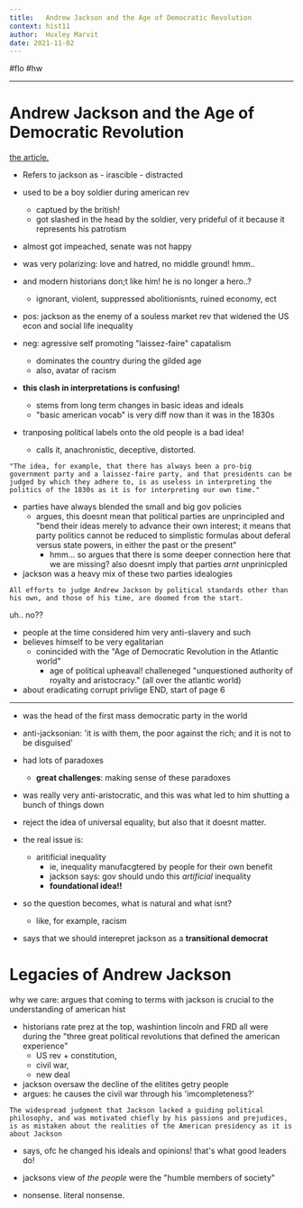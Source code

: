 ```yaml
---
title:   Andrew Jackson and the Age of Democratic Revolution
context: hist11
author:  Huxley Marvit
date: 2021-11-02
---
```


#flo  #hw 

***

# Andrew Jackson and the Age of Democratic Revolution

[the article.](https://docs.google.com/document/d/1GWy08V60Mx3v9lukPhQOMsciFQe1XNkxrx3Ek-q4OWo/edit)

- Refers to jackson as  - irascible - distracted

- used to be a boy soldier during american rev
	- captued by the british!
	- got slashed in the head by the soldier, very prideful of it because it represents his patrotism
- almost got impeached, senate was not happy

- was very polarizing: love and hatred, no middle ground! hmm..
- and modern historians don;t like him! he is no longer a hero..?
	- ignorant, violent, suppressed abolitionisnts, ruined economy, ect
	
- pos: jackson as the enemy of a souless market rev that widened the US econ and social life inequality
- neg: agressive self promoting "laissez-faire" capatalism
	- dominates the country during the gilded age
	- also, avatar of racism

- **this clash in interpretations is confusing!**
	- stems from long term changes in basic ideas and ideals
	- "basic american vocab" is very diff now than it was in the 1830s

- tranposing political labels onto the old people is a bad idea!
	- calls it, anachronistic, deceptive, distorted.

```ad-important
"The idea, for example, that there has always been a pro-big government party and a laissez-faire party, and that presidents can be judged by which they adhere to, is as useless in interpreting the politics of the 1830s as it is for interpreting our own time."
```

- parties have always blended the small and big gov policies
	- argues, this doesnt mean that political parties are unprincipled and "bend their ideas merely to advance their own interest; it means that party politics cannot be reduced to simplistic formulas about deferal versus state powers, in either the past or the present"
		- hmm... so argues that there is some deeper connection here that we are missing? also doesnt imply that parties *arnt* unprinicpled
- jackson was a heavy mix of these two parties idealogies

```ad-qoute
All efforts to judge Andrew Jackson by political standards other than his own, and those of his time, are doomed from the start.
```
uh.. no??

- people at the time considered him very anti-slavery and such
- believes himself to be very egalitarian
	- conincided with the "Age of Democratic Revolution in the Atlantic world"
		- age of political upheaval! challeneged "unquestioned authority of royalty and aristocracy." (all over the atlantic world)
- about eradicating corrupt privlige
END, start of page 6
***

- was the head of the first mass democratic party in the world
- anti-jacksonian: 'it is with them, the poor against the rich; and it is not to be disguised'

- had lots of paradoxes
	- **great challenges**: making sense of these paradoxes
	
- was really very anti-aristocratic, and this was what led to him shutting a bunch of things down
- reject the idea of universal equality, but also that it doesnt matter. 
- the real issue is:
	- aritificial inequality
		- ie, inequality manufacgtered by people for their own benefit
		- jackson says: gov should undo this *artificial* inequality
		- **foundational idea!!**
- so the question becomes, what is natural and what isnt?
	- like, for example, racism
- says that we should interepret jackson as a **transitional democrat**


# Legacies of Andrew Jackson

why we care: argues that coming to terms with jackson is crucial to the understanding of american hist

- historians rate prez at the top, washintion lincoln and FRD all were during the "three great political revolutions that defined the american experience"
	- US rev + constitution, 
	- civil war, 
	- new deal
- jackson oversaw the decline of the elitites getry people
- argues: he causes the civil war through his 'imcompleteness?'

```ad-important
The widespread judgment that Jackson lacked a guiding political philosophy, and was motivated chiefly by his passions and prejudices, is as mistaken about the realities of the American presidency as it is about Jackson
```

- says, ofc he changed his ideals and opinions! that's what good leaders do!

- jacksons view of *the people* were the "humble members of society"

- nonsense. literal nonsense.




